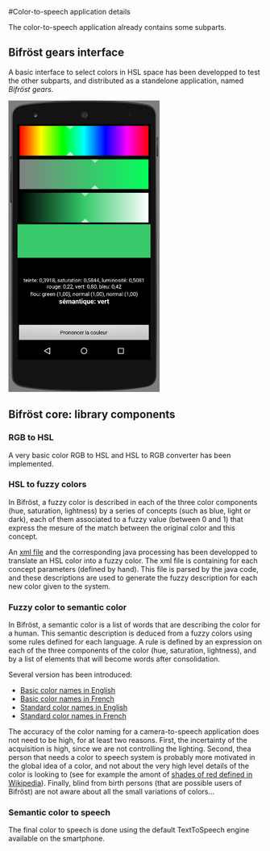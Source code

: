 #Color-to-speech application details


The color-to-speech application already contains some subparts.

## Bifröst gears interface
A basic interface to select colors in HSL space has been developped to test the other subparts, and distributed as a standelone application, named *Bifröst gears*.

![Using standard color names in French](screenshot/bifrost-2.png)

## Bifröst core: library components

### RGB to HSL
A very basic color RGB to HSL and HSL to RGB converter has been implemented.

### HSL to fuzzy colors

In Bifröst, a fuzzy color is described in each of the three color components (hue, saturation, lightness) by a series of concepts (such as blue, light or dark), each of them associated to a fuzzy value (between 0 and 1) that express the mesure of the match between the original color and this concept.

An [xml file](../app/src/main/res/xml/colors.xml) and the corresponding java processing has been developped to translate an HSL color into a fuzzy color. The xml file is containing for each concept parameters (defined by hand). This file is parsed by the java code, and these descriptions are used to generate the fuzzy description for each new color given to the system.

### Fuzzy color to semantic color

In Bifröst, a semantic color is a list of words that are describing the color for a human. This semantic description is deduced from a fuzzy colors using some rules defined for each language. A rule is defined by an expression on each of the three components of the color (hue, saturation, lightness), and by a list of elements that will become words after consolidation.

Several version has been introduced:
* [Basic color names in English](../app/src/main/res/xml/basic_color_names.xml)
* [Basic color names in French](../app/src/main/res/xml-fr/basic_color_names.xml)
* [Standard color names in English](../app/src/main/res/xml/standard_color_names.xml)
* [Standard color names in French](../app/src/main/res/xml-fr/standard_color_names.xml)

The accuracy of the color naming for a camera-to-speech application does not need to be high, for at least two reasons. First, the incertainty of the acquisition is high, since we are not controlling the lighting. Second, thea person that needs a color to speech system is probably more motivated in the global idea of a color, and not about the very high level details of the color is looking to (see for example the amont of [shades of red defined in Wikipedia](http://en.wikipedia.org/wiki/Shades_of_red)). Finally, blind from birth persons (that are possible users of Bifröst) are not aware about all the small variations of colors...

### Semantic color to speech

The final color to speech is done using the default TextToSpeech engine available on the smartphone.